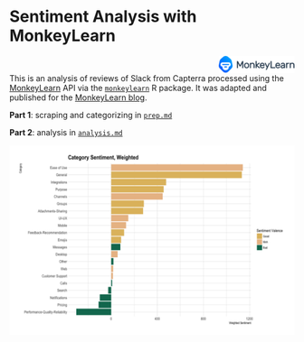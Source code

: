 
# Sentiment Analysis with MonkeyLearn

<img src="./img/MonkeyLearn_logo.png" alt="monkeylearn_logo" height="30px" align="right">

<br>

This is an analysis of reviews of Slack from Capterra processed using the [MonkeyLearn](https://monkeylearn.com/) API via the [`monkeylearn`](https://github.com/ropensci/monkeylearn) R package. It was adapted and published for the [MonkeyLearn blog](https://monkeylearn.com/blog/sentiment-analysis-using-r/).

**Part 1**: scraping and categorizing in [`prep.md`](https://github.com/aedobbyn/sentiment-analysis-monkeylearn/blob/master/prep.md)

**Part 2**: analysis in [`analysis.md`](https://github.com/aedobbyn/sentiment-analysis-monkeylearn/blob/master/analysis.md)


![](./analysis_files/figure-html/sentiment_by_category_weighted_graph-1.png)
